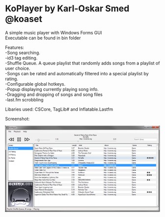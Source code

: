 # KoPlayer by Karl-Oskar Smed @koaset

A simple music player with Windows Forms GUI  
Executable can be found in bin folder  

Features:  
-Song searching.  
-id3 tag editing.  
-Shuffle Queue. A queue playlist that randomly adds songs from a playlist of user choice.  
-Songs can be rated and automatically filtered into a special playlist by rating.  
-Configurable global hotkeys.  
-Popup displaying currently playing song info.  
-Dragging and dropping of songs and song files  
-last.fm scrobbling  

Libaries used: CSCore, TagLib# and Inflatable.Lastfm  

Screenshot:  

![alt tag](https://github.com/koaset/KoPlayer/blob/master/screenshot1.png)